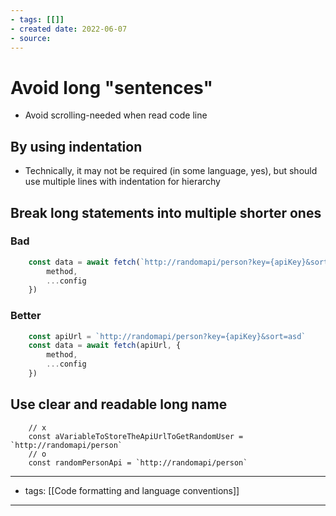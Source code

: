 ```yaml
---
- tags: [[]]
- created date: 2022-06-07
- source: 
---
```


# Avoid long "sentences"
- Avoid scrolling-needed when read code line
## By using indentation
- Technically, it may not be required (in some language, yes), but should use multiple lines with indentation for hierarchy
## Break long statements into multiple shorter ones
### Bad
```js
	const data = await fetch(`http://randomapi/person?key={apiKey}&sort=asd`, {
		method,
		...config
	})
```
### Better
```js
	const apiUrl = `http://randomapi/person?key={apiKey}&sort=asd`
	const data = await fetch(apiUrl, {
		method,
		...config
	})
```
## Use clear and readable long name
```
	// x
	const aVariableToStoreTheApiUrlToGetRandomUser = `http://randomapi/person`
	// o
	const randomPersonApi = `http://randomapi/person`
```
---
- tags: [[Code formatting and language conventions]]
---